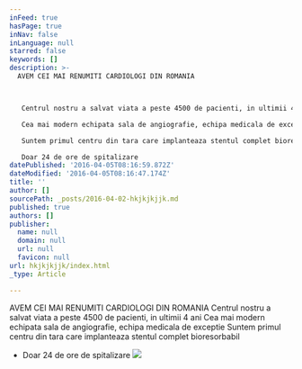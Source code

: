 ```yaml
---
inFeed: true
hasPage: true
inNav: false
inLanguage: null
starred: false
keywords: []
description: >-
  AVEM CEI MAI RENUMITI CARDIOLOGI DIN ROMANIA



   Centrul nostru a salvat viata a peste 4500 de pacienti, in ultimii 4 ani

   Cea mai modern echipata sala de angiografie, echipa medicala de exceptie

   Suntem primul centru din tara care implanteaza stentul complet bioresorbabil

   Doar 24 de ore de spitalizare
datePublished: '2016-04-05T08:16:59.872Z'
dateModified: '2016-04-05T08:16:47.174Z'
title: ''
author: []
sourcePath: _posts/2016-04-02-hkjkjkjjk.md
published: true
authors: []
publisher:
  name: null
  domain: null
  url: null
  favicon: null
url: hkjkjkjjk/index.html
_type: Article

---
```

AVEM CEI MAI RENUMITI CARDIOLOGI DIN ROMANIA
Centrul nostru a salvat viata a peste 4500 de pacienti, in ultimii 4 ani
Cea mai modern echipata sala de angiografie, echipa medicala de exceptie
Suntem primul centru din tara care implanteaza stentul complet bioresorbabil 

* Doar 24 de ore de spitalizare
![](https://the-grid-user-content.s3-us-west-2.amazonaws.com/9ec266cd-1828-496d-886c-5dd10f4bd617.jpg)